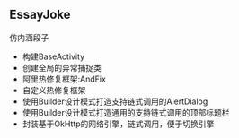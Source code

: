 ## EssayJoke
仿内涵段子

* 构建BaseActivity
* 创建全局的异常捕捉类
* 阿里热修复框架:AndFix
* 自定义热修复框架
* 使用Builder设计模式打造支持链式调用的AlertDialog
* 使用Builder设计模式打造通用的支持链式调用的顶部标题栏
* 封装基于OkHttp的网络引擎，链式调用，便于切换引擎